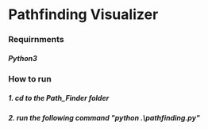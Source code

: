 # Pathfinding Visualizer 
### Requirnments
##### Python3 

### How to run
##### 1. cd to the Path_Finder folder
##### 2. run the following command "python .\pathfinding.py"